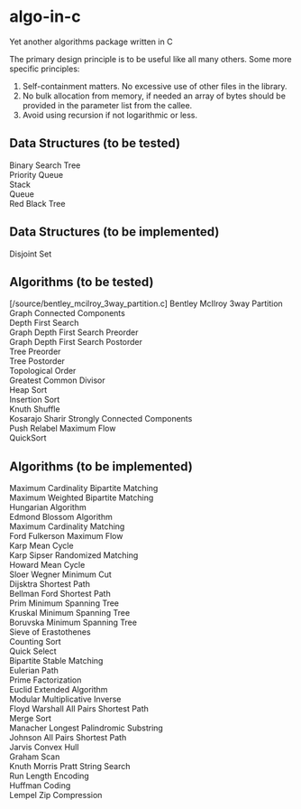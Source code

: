 # algo-in-c
Yet another algorithms package written in C

The primary design principle is to be useful like all many others. Some more specific principles:

1) Self-containment matters. No excessive use of other files in the library.
2) No bulk allocation from memory, if needed an array of bytes should be provided in the parameter list from the callee.
3) Avoid using recursion if not logarithmic or less. 

Data Structures (to be tested)
---
Binary Search Tree <br />
Priority Queue <br />
Stack <br />
Queue <br />
Red Black Tree <br />

Data Structures (to be implemented)
---
Disjoint Set <br />

Algorithms (to be tested)
---
[/source/bentley_mcilroy_3way_partition.c] Bentley McIlroy 3way Partition <br />
Graph Connected Components <br />
Depth First Search <br />
Graph Depth First Search Preorder <br />
Graph Depth First Search Postorder <br />
Tree Preorder <br />
Tree Postorder <br />
Topological Order <br />
Greatest Common Divisor <br />
Heap Sort <br />
Insertion Sort <br />
Knuth Shuffle <br />
Kosarajo Sharir Strongly Connected Components <br />
Push Relabel Maximum Flow <br />
QuickSort <br />

Algorithms (to be implemented)
---
Maximum Cardinality Bipartite Matching <br />
Maximum Weighted Bipartite Matching <br />
Hungarian Algorithm <br />
Edmond Blossom Algorithm <br />
Maximum Cardinality Matching <br />
Ford Fulkerson Maximum Flow <br />
Karp Mean Cycle <br />
Karp Sipser Randomized Matching <br />
Howard Mean Cycle <br />
Sloer Wegner Minimum Cut <br />
Dijsktra Shortest Path <br />
Bellman Ford Shortest Path <br />
Prim Minimum Spanning Tree <br />
Kruskal Minimum Spanning Tree <br />
Boruvska Minimum Spanning Tree <br />
Sieve of Erastothenes <br />
Counting Sort <br />
Quick Select <br />
Bipartite Stable Matching <br />
Eulerian Path <br />
Prime Factorization <br />
Euclid Extended Algorithm <br />
Modular Multiplicative Inverse <br />
Floyd Warshall All Pairs Shortest Path <br />
Merge Sort <br />
Manacher Longest Palindromic Substring <br />
Johnson All Pairs Shortest Path <br />
Jarvis Convex Hull <br />
Graham Scan <br />
Knuth Morris Pratt String Search <br />
Run Length Encoding <br />
Huffman Coding <br />
Lempel Zip Compression <br />
